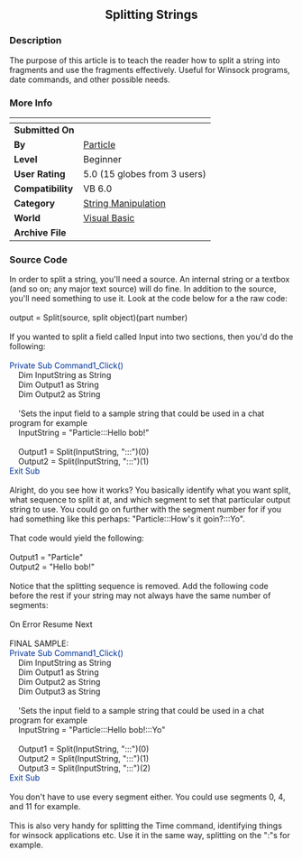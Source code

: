 ﻿<div align="center">

## Splitting Strings


</div>

### Description

The purpose of this article is to teach the reader how to split a string into fragments and use the fragments effectively. Useful for Winsock programs, date commands, and other possible needs.
 
### More Info
 


<span>             |<span>
---                |---
**Submitted On**   |
**By**             |[Particle](https://github.com/Planet-Source-Code/PSCIndex/blob/master/ByAuthor/particle.md)
**Level**          |Beginner
**User Rating**    |5.0 (15 globes from 3 users)
**Compatibility**  |VB 6\.0
**Category**       |[String Manipulation](https://github.com/Planet-Source-Code/PSCIndex/blob/master/ByCategory/string-manipulation__1-5.md)
**World**          |[Visual Basic](https://github.com/Planet-Source-Code/PSCIndex/blob/master/ByWorld/visual-basic.md)
**Archive File**   |[](https://github.com/Planet-Source-Code/particle-splitting-strings__1-32089/archive/master.zip)





### Source Code

<p>In order to split a string, you'll need a source. An internal string or a
textbox (and so on; any major text source) will do fine. In addition to the
source, you'll need something to use it. Look at the code below for a the raw
code:<br>
<br>
output = Split(source, split object)(part number)<br>
<br>
If you wanted to split a field called Input into two sections, then you'd do the
following:<br>
<br>
<font color="#003399">Private Sub Command1_Click()</font><br>
&nbsp;&nbsp;&nbsp; Dim InputString as String<br>
&nbsp;&nbsp;&nbsp; Dim Output1 as String<br>
&nbsp;&nbsp;&nbsp; Dim Output2 as String<br>
<br>
&nbsp;&nbsp;&nbsp; 'Sets the input field to a sample string that could be used
in a chat program for example<br>
&nbsp;&nbsp;&nbsp; InputString = &quot;Particle:::Hello bob!&quot;<br>
<br>
&nbsp;&nbsp;&nbsp; Output1 = Split(InputString, &quot;:::&quot;)(0)<br>
&nbsp;&nbsp;&nbsp; Output2 = Split(InputString, &quot;:::&quot;)(1)<br>
<font color="#003399">Exit Sub</font><br>
<br>
Alright, do you see how it works? You basically identify what you want split,
what sequence to split it at, and which segment to set that particular output
string to use. You could go on further with the segment number for if you had
something like this perhaps: &quot;Particle:::How's it goin?:::Yo&quot;.<br>
<br>
That code would yield the following:<br>
<br>
Output1 = &quot;Particle&quot;<br>
Output2 = &quot;Hello bob!&quot;<br>
<br>
Notice that the splitting sequence is removed. Add the following code before the
rest if your string may not always have the same number of segments:<br>
<br>
On Error Resume Next<br>
<br>
FINAL SAMPLE:<br>
<font color="#003399">Private Sub Command1_Click()</font><br>
&nbsp;&nbsp;&nbsp; Dim InputString as String<br>
&nbsp;&nbsp;&nbsp; Dim Output1 as String<br>
&nbsp;&nbsp;&nbsp; Dim Output2 as String<br>
&nbsp;&nbsp;&nbsp; Dim Output3 as String<br>
<br>
&nbsp;&nbsp;&nbsp; 'Sets the input field to a sample string that could be used
in a chat program for example<br>
&nbsp;&nbsp;&nbsp; InputString = &quot;Particle:::Hello bob!:::Yo&quot;<br>
<br>
&nbsp;&nbsp;&nbsp; Output1 = Split(InputString, &quot;:::&quot;)(0)<br>
&nbsp;&nbsp;&nbsp; Output2 = Split(InputString, &quot;:::&quot;)(1)<br>
&nbsp;&nbsp;&nbsp; Output3 = Split(InputString, &quot;:::&quot;)(2)<br>
<font color="#003399">Exit Sub</font><br>
<br>
You don't have to use every segment either. You could use segments 0, 4, and 11
for example.<br>
<br>
This is also very handy for splitting the Time command, identifying things for
winsock applications etc. Use it in the same way, splitting on the &quot;:&quot;s for
example.</p>

